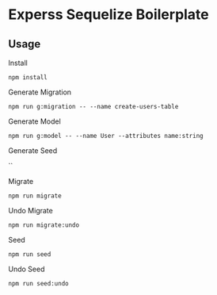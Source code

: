 # Experss Sequelize Boilerplate

## Usage

Install

`npm install`

Generate Migration

`npm run g:migration -- --name create-users-table`

Generate Model

`npm run g:model -- --name User --attributes name:string`

Generate Seed

``

Migrate

`npm run migrate`

Undo Migrate

`npm run migrate:undo`

Seed

`npm run seed`

Undo Seed

`npm run seed:undo`